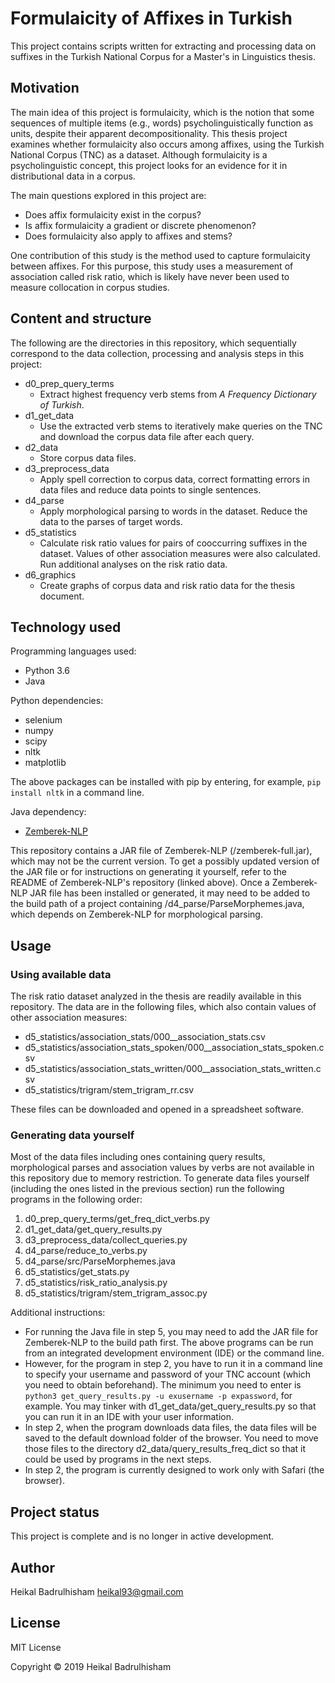 # Formulaicity of Affixes in Turkish
This project contains scripts written for extracting and processing data on 
suffixes in the Turkish National Corpus for a Master's in Linguistics thesis.

## Motivation
The main idea of this project is formulaicity, which is the notion that some
sequences of multiple items (e.g., words) psycholinguistically function as 
units, despite their apparent decompositionality. This thesis project examines 
whether formulaicity also occurs among affixes, using the Turkish National 
Corpus (TNC) as a dataset. Although formulaicity is a psycholinguistic concept, 
this project looks for an evidence for it in distributional data in a corpus.

The main questions explored in this project are:

* Does affix formulaicity exist in the corpus?
* Is affix formulaicity a gradient or discrete phenomenon?
* Does formulaicity also apply to affixes and stems?

One contribution of this study is the method used to capture formulaicity 
between affixes. For this purpose, this study uses a measurement of association
called risk ratio, which is likely have never been used to measure collocation
in corpus studies. 


## Content and structure

The following are the directories in this repository, which sequentially 
correspond to the data collection, processing and analysis steps in this 
project:

* d0_prep_query_terms
  * Extract highest frequency verb stems from *A Frequency Dictionary of 
  Turkish*. 
* d1_get_data
  * Use the extracted verb stems to iteratively make queries on the TNC and
  download the corpus data file after each query.
* d2_data
  * Store corpus data files.
* d3_preprocess_data
  * Apply spell correction to corpus data, correct formatting errors in data 
  files and reduce data points to single sentences.
* d4_parse
  * Apply morphological parsing to words in the dataset. Reduce the data to
  the parses of target words.
* d5_statistics
  * Calculate risk ratio values for pairs of cooccurring suffixes in the 
  dataset. Values of other association measures were also calculated. Run 
  additional analyses on the risk ratio data.
* d6_graphics
  * Create graphs of corpus data and risk ratio data for the thesis document.

## Technology used
Programming languages used:
* Python 3.6
* Java

Python dependencies:
* selenium
* numpy
* scipy
* nltk
* matplotlib

The above packages can be installed with pip by entering, for example, 
`pip install nltk` in a command line.

Java dependency:
* [Zemberek-NLP](https://github.com/ahmetaa/zemberek-nlp)

This repository contains a JAR file of Zemberek-NLP (/zemberek-full.jar), which
may not be the current version. To get a possibly updated version of the JAR file
or for instructions on generating it yourself, refer to the README of 
Zemberek-NLP's repository (linked above). Once a Zemberek-NLP JAR file has been
installed or generated, it may need to be added to the build path of a project
containing /d4_parse/ParseMorphemes.java, which depends on Zemberek-NLP
for morphological parsing.

## Usage
### Using available data
The risk ratio dataset analyzed in the thesis are readily available in this 
repository. The data are in the following files, which also contain values of
other association measures:

* d5_statistics/association_stats/000__association_stats.csv
* d5_statistics/association_stats_spoken/000__association_stats_spoken.csv
* d5_statistics/association_stats_written/000__association_stats_written.csv
* d5_statistics/trigram/stem_trigram_rr.csv

These files can be downloaded and opened in a spreadsheet software.

### Generating data yourself
Most of the data files including ones containing query results, morphological
parses and association values by verbs are not available in this repository 
due to memory restriction. To generate data files yourself (including the ones
listed in the previous section) run the following programs in the following
order:

1. d0_prep_query_terms/get_freq_dict_verbs.py
2. d1_get_data/get_query_results.py
3. d3_preprocess_data/collect_queries.py
4. d4_parse/reduce_to_verbs.py
5. d4_parse/src/ParseMorphemes.java
6. d5_statistics/get_stats.py
7. d5_statistics/risk_ratio_analysis.py
8. d5_statistics/trigram/stem_trigram_assoc.py

Additional instructions:

* For running the Java file in step 5, you may need to add the 
JAR file for Zemberek-NLP to the build path first. The above programs can be run
from an integrated development environment (IDE) or the command line. 
* However, for the program in step 2, you have to run it in a command line to specify your username
and password of your TNC account (which you need to obtain beforehand). The 
minimum you need to enter is `python3 get_query_results.py -u exusername -p expassword`,
for example. You may tinker with d1_get_data/get_query_results.py so that you
can run it in an IDE with your user information.
* In step 2, when the program downloads data files, the data files will be saved
to the default download folder of the browser. You need to move those files to the directory
d2_data/query_results_freq_dict so that it could be used by programs in the next steps.
* In step 2, the program is currently designed to work only with Safari (the browser).

## Project status
This project is complete and is no longer in active development.

## Author
Heikal Badrulhisham <heikal93@gmail.com>

## License
MIT License 

Copyright © 2019 Heikal Badrulhisham 